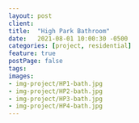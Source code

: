 ```yaml
---
layout: post
client:
title:  "High Park Bathroom"
date:   2021-08-01 10:00:30 -0500
categories: [project, residential]
feature: true
postPage: false
tags:
images: 
- img-project/HP1-bath.jpg
- img-project/HP2-bath.jpg
- img-project/HP3-bath.jpg
- img-project/HP4-bath.jpg
---
```



